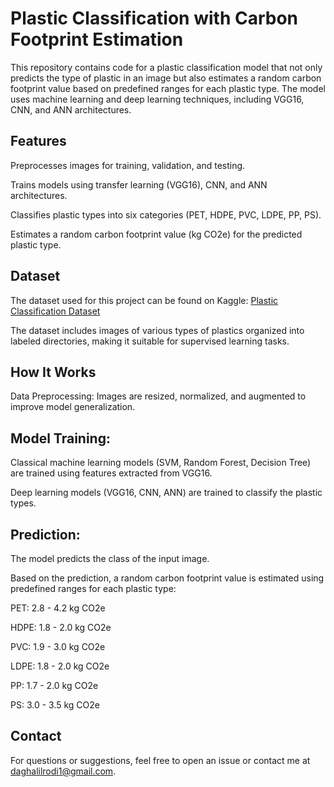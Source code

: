 # Plastic Classification with Carbon Footprint Estimation

This repository contains code for a plastic classification model that not only predicts the type of plastic in an image but also estimates a random carbon footprint value based on predefined ranges for each plastic type. The model uses machine learning and deep learning techniques, including VGG16, CNN, and ANN architectures.

## Features

Preprocesses images for training, validation, and testing.

Trains models using transfer learning (VGG16), CNN, and ANN architectures.

Classifies plastic types into six categories (PET, HDPE, PVC, LDPE, PP, PS).

Estimates a random carbon footprint value (kg CO2e) for the predicted plastic type.

## Dataset

The dataset used for this project can be found on Kaggle: [Plastic Classification Dataset](https://www.kaggle.com/datasets/hallrod/plastic-classification-dataset)

The dataset includes images of various types of plastics organized into labeled directories, making it suitable for supervised learning tasks.

## How It Works

Data Preprocessing: Images are resized, normalized, and augmented to improve model generalization.

## Model Training:

Classical machine learning models (SVM, Random Forest, Decision Tree) are trained using features extracted from VGG16.

Deep learning models (VGG16, CNN, ANN) are trained to classify the plastic types.

## Prediction:

The model predicts the class of the input image.

Based on the prediction, a random carbon footprint value is estimated using predefined ranges for each plastic type:

PET: 2.8 - 4.2 kg CO2e

HDPE: 1.8 - 2.0 kg CO2e

PVC: 1.9 - 3.0 kg CO2e

LDPE: 1.8 - 2.0 kg CO2e

PP: 1.7 - 2.0 kg CO2e

PS: 3.0 - 3.5 kg CO2e

## Contact

For questions or suggestions, feel free to open an issue or contact me at daghalilrodi1@gmail.com.


